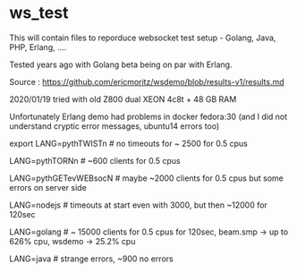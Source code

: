 # ws_test

This will contain files to reporduce websocket test setup - Golang, Java, PHP, Erlang, ....

Tested years ago with Golang beta being on par with Erlang.

Source : https://github.com/ericmoritz/wsdemo/blob/results-v1/results.md


2020/01/19 tried with old Z800 dual XEON 4c8t + 48 GB RAM

Unfortunately Erlang demo had problems in docker fedora:30 (and I did not understand cryptic error messages, ubuntu14 errors too)

export LANG=pythTWISTn  # no timeouts for ~ 2500 for 0.5 cpus

LANG=pythTORNn  # ~600 clients for 0.5 cpus

LANG=pythGETevWEBsocN  # maybe ~2000 clients for 0.5 cpus but some errors on server side

LANG=nodejs  # timeouts at start even with 3000, but then ~12000 for 120sec

LANG=golang  # ~ 15000 clients for 0.5 cpus for 120sec, beam.smp -> up to 626% cpu, wsdemo -> 25.2% cpu

LANG=java  # strange errors, ~900 no errors

